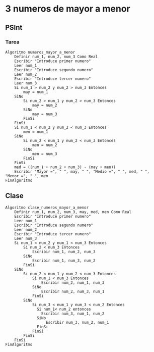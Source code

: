 # 3 numeros de mayor a menor

## PSInt

### Tarea
    Algoritmo numeros_mayor_a_menor
    	Definir num_1, num_2, num_3 Como Real
    	Escribir "Introduce primer numero"
    	Leer num_1
    	Escribir "Introduce segundo numero"
    	Leer num_2
    	Escribir "Introduce tercer numero"
    	Leer num_3
    	Si num_1 > num_2 y num_2 > num_3 Entonces
    		may = num_1
    	SiNo
    		Si num_2 > num_1 y num_2 > num_3 Entonces
    			may = num_2
    		SiNo 
    			may = num_3
    		FinSi
    	FinSi
    	Si num_1 < num_2 y num_2 < num_3 Entonces
    		men = num_1
    	SiNo
    		Si num_2 < num_1 y num_2 < num_3 Entonces
    			men = num_2
    		SiNo
    			men = num_3
    		FinSi
    	FinSi
    	med = ((num_1 + num_2 + num_3) - (may + men))
    	Escribir "Mayor =", " ", may, " ", "Medio =", " ", med, " ", "Menor =", " ", men
    FinAlgoritmo

## Clase

    Algoritmo clase_numeros_mayor_a_menor
    	Definir num_1, num_2, num_3, may, med, men Como Real
    	Escribir "Introduce primer numero"
    	Leer num_1
    	Escribir "Introduce segundo numero"
    	Leer num_2
    	Escribir "Introduce tercer numero"
    	Leer num_3
    	Si num_1 < num_2 y num_1 < num_3 Entonces
    		Si num_2 < num_3 Entonces
    			Escribir num_1, num_2, num_3
    		SiNo
    			Escribir num_1, num_3, num_2
    		FinSi
    	SiNo
    		Si num_2 < num_1 y num_2 < num_3 Entonces
    			Si num_1 < num_3 Entonces
    				Escribir num_2, num_1, num_3
    			SiNo
    				Escribir num_2, num_3, num_1
    			FinSi
    	    SiNo 
    			Si num_3 < num_1 y num_3 < num_2 Entonces
    			  Si num_1< num_2 entonces 
    			    Escribir num_3, num_1, num_2
    		      SiNo
    				  Escribir num_3, num_2, num_1
    			  FinSi
    		    FinSi
    		FinSi
    	FinSi
    FinAlgoritmo
